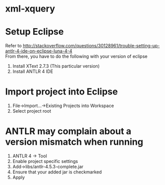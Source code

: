 # xml-xquery

# Setup Eclipse
Refer to http://stackoverflow.com/questions/30128961/trouble-setting-up-antlr-4-ide-on-eclipse-luna-4-4  
From there, you have to do the following with your version of eclipse  
1. Install XText 2.7.3 (This particular version)  
2. Install ANTLR 4 IDE  

# Import project into Eclipse
1. File->Import...->Existing Projects into Workspace  
2. Select project root  

# ANTLR may complain about a version mismatch when running
1. ANTLR 4 -> Tool  
2. Enable project specific settings  
3. Add->libs/antlr-4.5.3-complete.jar  
4. Ensure that your added jar is checkmarked  
5. Apply  
